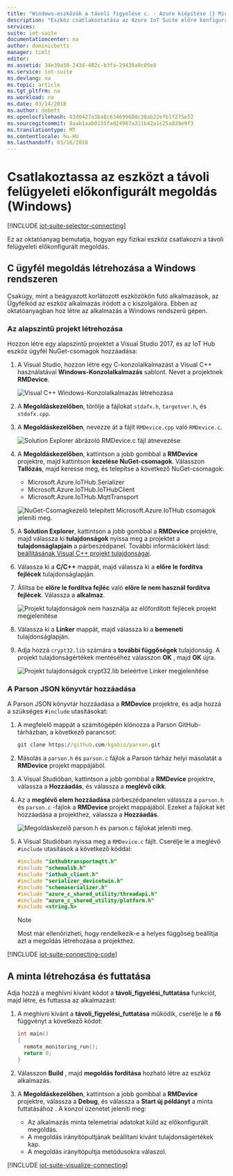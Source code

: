 ```yaml
---
title: "Windows-eszközök a távoli figyelése c. - Azure kiépítése |} Microsoft Docs"
description: "Eszköz csatlakoztatása az Azure IoT Suite előre konfigurált távoli figyelési megoldást a Windows rendszeren futó C alkalmazással ismerteti."
services: 
suite: iot-suite
documentationcenter: na
author: dominicbetts
manager: timlt
editor: 
ms.assetid: 34e39a58-2434-482c-b3fa-29438a0c05e8
ms.service: iot-suite
ms.devlang: na
ms.topic: article
ms.tgt_pltfrm: na
ms.workload: na
ms.date: 03/14/2018
ms.author: dobett
ms.openlocfilehash: 83d0427a3ba8c634699608c38ab22efb1f275e52
ms.sourcegitcommit: 8aab1aab0135fad24987a311b42a1c25a839e9f3
ms.translationtype: MT
ms.contentlocale: hu-HU
ms.lasthandoff: 03/16/2018
---
```

# <a name="connect-your-device-to-the-remote-monitoring-preconfigured-solution-windows"></a>Csatlakoztassa az eszközt a távoli felügyeleti előkonfigurált megoldás (Windows)

[!INCLUDE [iot-suite-selector-connecting](../../includes/iot-suite-selector-connecting.md)]

Ez az oktatóanyag bemutatja, hogyan egy fizikai eszköz csatlakozni a távoli felügyeleti előkonfigurált megoldás.

## <a name="create-a-c-client-solution-on-windows"></a>C ügyfél megoldás létrehozása a Windows rendszeren

Csakúgy, mint a beágyazott korlátozott eszközökön futó alkalmazások, az Ügyfélkód az eszköz alkalmazás íródott a c kiszolgálóra. Ebben az oktatóanyagban hoz létre az alkalmazás a Windows rendszerű gépen.

### <a name="create-the-starter-project"></a>Az alapszintű projekt létrehozása

Hozzon létre egy alapszintű projektet a Visual Studio 2017, és az IoT Hub eszköz ügyfél NuGet-csomagok hozzáadása:

1. A Visual Studio, hozzon létre egy C-konzolalkalmazást a Visual C++ használatával **Windows-Konzolalkalmazás** sablont. Nevet a projektnek **RMDevice**.

    ![Visual C++ Windows-Konzolalkalmazás létrehozása](media/iot-suite-connecting-devices/visualstudio01.png)

1. A **Megoldáskezelőben**, törölje a fájlokat `stdafx.h`, `targetver.h`, és `stdafx.cpp`.

1. A **Megoldáskezelőben**, nevezze át a fájlt `RMDevice.cpp` való `RMDevice.c`.

    ![Solution Explorer ábrázoló RMDevice.c fájl átnevezése](media/iot-suite-connecting-devices/visualstudio02.png)

1. A **Megoldáskezelőben**, kattintson a jobb gombbal a **RMDevice** projektre, majd kattintson **kezelése NuGet-csomagok**. Válasszon **Tallózás**, majd keresse meg, és telepítse a következő NuGet-csomagok:

    * Microsoft.Azure.IoTHub.Serializer
    * Microsoft.Azure.IoTHub.IoTHubClient
    * Microsoft.Azure.IoTHub.MqttTransport

    ![NuGet-Csomagkezelő telepített Microsoft.Azure.IoTHub csomagok jeleníti meg.](media/iot-suite-connecting-devices/visualstudio03.png)

1. A **Solution Explorer**, kattintson a jobb gombbal a **RMDevice** projektre, majd válassza ki **tulajdonságok** nyissa meg a projektet a **tulajdonságlapjain** a párbeszédpanel. További információkért lásd: [beállításának Visual C++ projekt tulajdonságai](https://docs.microsoft.com/cpp/ide/working-with-project-properties).

1. Válassza ki a **C/C++** mappát, majd válassza ki a **előre le fordítva fejlécek** tulajdonságlapján.

1. Állítsa be **előre le fordítva fejléc** való **előre le nem használ fordítva fejlécek**. Válassza a **alkalmaz**.

    ![Projekt tulajdonságok nem használja az előfordított fejlécek projekt megjelenítése](media/iot-suite-connecting-devices/visualstudio04.png)

1. Válassza ki a **Linker** mappát, majd válassza ki a **bemeneti** tulajdonságlapján.

1. Adja hozzá `crypt32.lib` számára a **további függőségek** tulajdonság. A projekt tulajdonságértékek mentéséhez válasszon **OK** , majd **OK** újra.

    ![Projekt tulajdonságok crypt32.lib beleértve Linker megjelenítése](media/iot-suite-connecting-devices/visualstudio05.png)

### <a name="add-the-parson-json-library"></a>A Parson JSON könyvtár hozzáadása

A Parson JSON könyvtár hozzáadása a **RMDevice** projektre, és adja hozzá a szükséges `#include` utasításokat:

1. A megfelelő mappát a számítógépén klónozza a Parson GitHub-tárházban, a következő parancsot:

    ```cmd
    git clone https://github.com/kgabis/parson.git
    ```

1. Másolás a `parson.h` és `parson.c` fájlok a Parson tárház helyi másolatát a **RMDevice** projekt mappájából.

1. A Visual Studióban, kattintson a jobb gombbal a **RMDevice** projektre, válassza a **Hozzáadás**, és válassza a **meglévő cikk**.

1. Az a **meglévő elem hozzáadása** párbeszédpanelen válassza a `parson.h` és `parson.c` -fájlok a **RMDevice** projekt mappájából. Ezeket a fájlokat két hozzáadása a projekthez, válassza a **Hozzáadás**.

    ![Megoldáskezelő parson.h és parson.c fájlokat jeleníti meg.](media/iot-suite-connecting-devices/visualstudio06.png)

1. A Visual Studióban nyissa meg a `RMDevice.c` fájlt. Cserélje le a meglévő `#include` utasítások a következő kóddal:

    ```c
    #include "iothubtransportmqtt.h"
    #include "schemalib.h"
    #include "iothub_client.h"
    #include "serializer_devicetwin.h"
    #include "schemaserializer.h"
    #include "azure_c_shared_utility/threadapi.h"
    #include "azure_c_shared_utility/platform.h"
    #include <string.h>
    ```

    > [!NOTE]
    > Most már ellenőrizheti, hogy rendelkezik-e a helyes függőség beállítja azt a megoldás létrehozása a projekthez.

[!INCLUDE [iot-suite-connecting-code](../../includes/iot-suite-connecting-code.md)]

## <a name="build-and-run-the-sample"></a>A minta létrehozása és futtatása

Adja hozzá a meghívni kívánt kódot a **távoli\_figyelési\_futtatása** funkciót, majd létre, és futtassa az alkalmazást:

1. A meghívni kívánt a **távoli\_figyelési\_futtatása** működik, cserélje le a **fő** függvényt a következő kódot:

    ```c
    int main()
    {
      remote_monitoring_run();
      return 0;
    }
    ```

1. Válasszon **Build** , majd **megoldás fordítása** hozható létre az eszköz alkalmazás.

1. A **Megoldáskezelőben**, kattintson a jobb gombbal a **RMDevice** projektre, válassza a **Debug**, és válassza a **Start új példányt** a minta futtatásához . A konzol üzenetet jeleníti meg:

    * Az alkalmazás minta telemetriai adatokat küld az előkonfigurált megoldás.
    * A megoldás irányítópultjának beállítani kívánt tulajdonságértékek kap.
    * A megoldás irányítópultja metódusokra válaszol.

[!INCLUDE [iot-suite-visualize-connecting](../../includes/iot-suite-visualize-connecting.md)]

